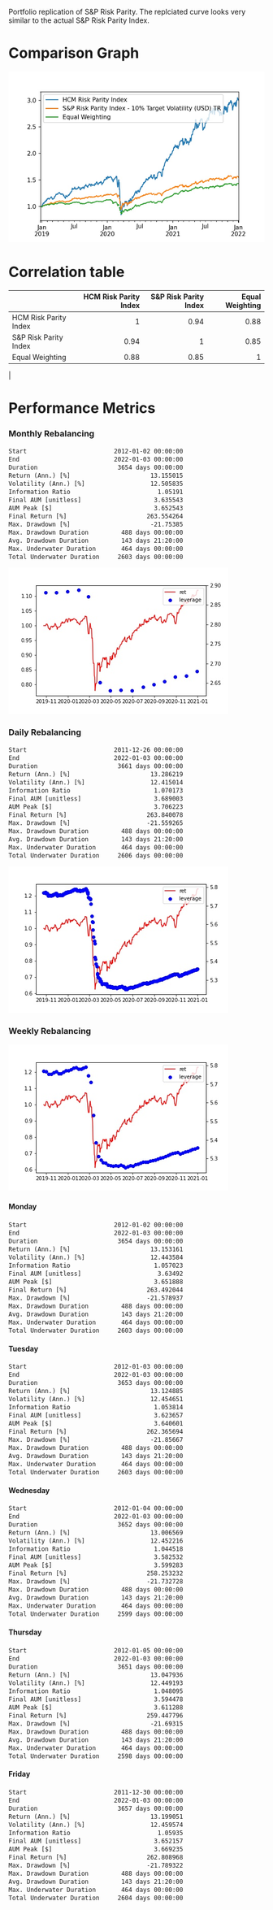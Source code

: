 Portfolio replication of S&P Risk Parity.
The replciated curve looks very similar to the actual
S&P Risk Parity Index.

# Comparison Graph
![](result/img/comparison.jpg)

# Correlation table
|                                 | HCM Risk Parity Index | S&P Risk Parity Index | Equal Weighting |
|:--------------------------------|----------------------:|----------------------:|----------------:|
| HCM Risk Parity Index           |                     1 |                  0.94 |            0.88 |
| S&P Risk Parity Index           |                  0.94 |                     1 |            0.85 |
| Equal Weighting                 |                  0.88 |                  0.85 |               1 |
|                            
# Performance Metrics
### Monthly Rebalancing

```plaintext
Start                        2012-01-02 00:00:00
End                          2022-01-03 00:00:00
Duration                      3654 days 00:00:00
Return (Ann.) [%]                      13.155015
Volatility (Ann.) [%]                  12.505835
Information Ratio                        1.05191
Final AUM [unitless]                    3.635543
AUM Peak [$]                            3.652543
Final Return [%]                      263.554264
Max. Drawdown [%]                      -21.75385
Max. Drawdown Duration         488 days 00:00:00
Avg. Drawdown Duration         143 days 21:20:00
Max. Underwater Duration       464 days 00:00:00
Total Underwater Duration     2603 days 00:00:00
```
![alt text](https://github.com/waitaminutewhoareyou/S-P-RIsk-Parity-Indices/blob/main/result/img/monthly_rebalancing%20leverage.jpg)

### Daily Rebalancing
```plaintext
Start                        2011-12-26 00:00:00
End                          2022-01-03 00:00:00
Duration                      3661 days 00:00:00
Return (Ann.) [%]                      13.286219
Volatility (Ann.) [%]                  12.415014
Information Ratio                       1.070173
Final AUM [unitless]                    3.689003
AUM Peak [$]                            3.706223
Final Return [%]                      263.840078
Max. Drawdown [%]                     -21.559265
Max. Drawdown Duration         488 days 00:00:00
Avg. Drawdown Duration         143 days 21:20:00
Max. Underwater Duration       464 days 00:00:00
Total Underwater Duration     2606 days 00:00:00
```
![alt text](https://github.com/waitaminutewhoareyou/S-P-RIsk-Parity-Indices/blob/main/result/img/daily_rebalancing%20leverage.jpg)
### Weekly Rebalancing
![alt text](https://github.com/waitaminutewhoareyou/S-P-RIsk-Parity-Indices/blob/main/result/img/weekly_rebalancing%20leverage.jpg)
#### Monday
```plaintext
Start                        2012-01-02 00:00:00
End                          2022-01-03 00:00:00
Duration                      3654 days 00:00:00
Return (Ann.) [%]                      13.153161
Volatility (Ann.) [%]                  12.443584
Information Ratio                       1.057023
Final AUM [unitless]                     3.63492
AUM Peak [$]                            3.651888
Final Return [%]                      263.492044
Max. Drawdown [%]                     -21.578937
Max. Drawdown Duration         488 days 00:00:00
Avg. Drawdown Duration         143 days 21:20:00
Max. Underwater Duration       464 days 00:00:00
Total Underwater Duration     2603 days 00:00:00
```

#### Tuesday
```plaintext
Start                        2012-01-03 00:00:00
End                          2022-01-03 00:00:00
Duration                      3653 days 00:00:00
Return (Ann.) [%]                      13.124885
Volatility (Ann.) [%]                  12.454651
Information Ratio                       1.053814
Final AUM [unitless]                    3.623657
AUM Peak [$]                            3.640601
Final Return [%]                      262.365694
Max. Drawdown [%]                      -21.85667
Max. Drawdown Duration         488 days 00:00:00
Avg. Drawdown Duration         143 days 21:20:00
Max. Underwater Duration       464 days 00:00:00
Total Underwater Duration     2603 days 00:00:00
```

#### Wednesday
```plaintext
Start                        2012-01-04 00:00:00
End                          2022-01-03 00:00:00
Duration                      3652 days 00:00:00
Return (Ann.) [%]                      13.006569
Volatility (Ann.) [%]                  12.452216
Information Ratio                       1.044518
Final AUM [unitless]                    3.582532
AUM Peak [$]                            3.599283
Final Return [%]                      258.253232
Max. Drawdown [%]                     -21.732728
Max. Drawdown Duration         488 days 00:00:00
Avg. Drawdown Duration         143 days 21:20:00
Max. Underwater Duration       464 days 00:00:00
Total Underwater Duration     2599 days 00:00:00
```

#### Thursday
```plaintext
Start                        2012-01-05 00:00:00
End                          2022-01-03 00:00:00
Duration                      3651 days 00:00:00
Return (Ann.) [%]                      13.047936
Volatility (Ann.) [%]                  12.449193
Information Ratio                       1.048095
Final AUM [unitless]                    3.594478
AUM Peak [$]                            3.611288
Final Return [%]                      259.447796
Max. Drawdown [%]                      -21.69315
Max. Drawdown Duration         488 days 00:00:00
Avg. Drawdown Duration         143 days 21:20:00
Max. Underwater Duration       464 days 00:00:00
Total Underwater Duration     2598 days 00:00:00
```

#### Friday
```plaintext
Start                        2011-12-30 00:00:00
End                          2022-01-03 00:00:00
Duration                      3657 days 00:00:00
Return (Ann.) [%]                      13.199051
Volatility (Ann.) [%]                  12.459574
Information Ratio                        1.05935
Final AUM [unitless]                    3.652157
AUM Peak [$]                            3.669235
Final Return [%]                      262.808968
Max. Drawdown [%]                     -21.789322
Max. Drawdown Duration         488 days 00:00:00
Avg. Drawdown Duration         143 days 21:20:00
Max. Underwater Duration       464 days 00:00:00
Total Underwater Duration     2604 days 00:00:00
```
